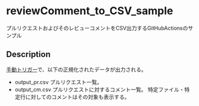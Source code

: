 # reviewComment_to_CSV_sample
プルリクエストおよびそのレビューコメントをCSV出力するGitHubActionsのサンプル

## Description
[手動トリガー](https://github.blog/changelog/2020-07-06-github-actions-manual-triggers-with-workflow_dispatch/)で、以下の正規化されたデータが出力される。

- output_pr.csv
プルリクエスト一覧。
- output_cm.csv
プルリクエストに対するコメント一覧。
特定ファイル・特定行に対してのコメントはその対象も表示する。
